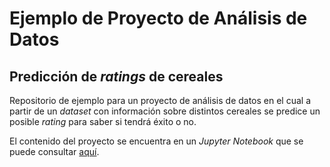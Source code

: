 # Ejemplo de Proyecto de Análisis de Datos
## Predicción de *ratings* de cereales

Repositorio de ejemplo para un proyecto de análisis de datos en el cual a partir de un *dataset* con información sobre distintos cereales se predice un posible *rating* para saber si tendrá éxito o no.

El contenido del proyecto se encuentra en un *Jupyter Notebook* que se puede consultar [aquí](Proyecto.md).